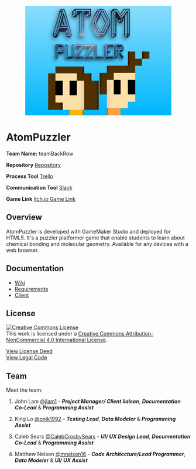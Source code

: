 <p align="center">
<img src ="ITEC_3870Project.gmx/sprites/images/spr_bg_splash_0.png" width="400" >
</p>

# AtomPuzzler

**Team Name:** teamBackRow

**Repository** [Repository](https://github.com/soft-eng-practicum/AtomPuzzler)

**Process Tool** [Trello](https://trello.com/b/u1L4gjcd)

**Communication Tool** [Slack](https://ggc-dev.slack.com/messages/teambackrow/details/)

**Game Link** [itch.io Game Link](https://teambackrow.itch.io/atompuzzler)

## Overview
AtomPuzzler is developed with GameMaker Studio and deployed for HTML5. It's a puzzler platformer game that enable students to learn about chemical bonding and molecular geometry. Available for any devices with a web browser.

## Documentation
* [Wiki](https://github.com/soft-eng-practicum/AtomPuzzler/wiki)
* [Requirements](https://github.com/soft-eng-practicum/AtomPuzzler/wiki/Requirements-Documentation)
* [Client](https://github.com/soft-eng-practicum/AtomPuzzler/wiki/Client-Documentation)

## License
<a rel="license" href="http://creativecommons.org/licenses/by-nc/4.0/"><img alt="Creative Commons License" style="border-width:0" src="https://i.creativecommons.org/l/by-nc/4.0/88x31.png" /></a><br />This work is licensed under a <a rel="license" href="http://creativecommons.org/licenses/by-nc/4.0/">Creative Commons Attribution-NonCommercial 4.0 International License</a>.

[View License Deed](https://creativecommons.org/licenses/by-nc/4.0/)<br/>
[View Legal Code](https://creativecommons.org/licenses/by-nc/4.0/legalcode)

## Team

Meet the team:

1. John Lam [@jlam1](https://github.com/jlam1) - ***Project Manager/ Client liaison***, ***Documentation Co-Lead*** & ***Programming Assist***
    
2. King Lo	[@onik1992](https://github.com/onik1992) - ***Testing Lead***, ***Data Modeler*** & ***Programming Assist***

3. Caleb Sears [@CalebCrosbySears](https://github.com/CalebCrosbySears) - ***UI/ UX Design Lead***, ***Documentation Co-Lead*** & ***Programming Assist***

4. Matthew Nelson [@mnelson16](https://github.com/mnelson16) - ***Code Architecture/Lead Programmer***, ***Data Modeler*** & ***UI/ UX Assist***
